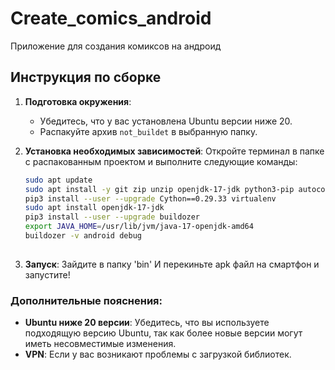 # Create_comics_android
Приложение для создания комиксов на андроид


## Инструкция по сборке

1. **Подготовка окружения**:
   - Убедитесь, что у вас установлена Ubuntu версии ниже 20.
   - Распакуйте архив `not_buildet` в выбранную папку.

2. **Установка необходимых зависимостей**:
   Откройте терминал в папке с распакованным проектом и выполните следующие команды:

   ```bash
   sudo apt update
   sudo apt install -y git zip unzip openjdk-17-jdk python3-pip autoconf libtool pkg-config zlib1g-dev libncurses5-dev libncursesw5-dev libtinfo5 cmake libffi-dev libssl-dev
   pip3 install --user --upgrade Cython==0.29.33 virtualenv
   sudo apt install openjdk-17-jdk
   pip3 install --user --upgrade buildozer
   export JAVA_HOME=/usr/lib/jvm/java-17-openjdk-amd64
   buildozer -v android debug
    
3. **Запуск**:
   Зайдите в папку 'bin' И перекиньте apk файл на смартфон и запустите!


### Дополнительные пояснения:
- **Ubuntu ниже 20 версии**: Убедитесь, что вы используете подходящую версию Ubuntu, так как более новые версии могут иметь несовместимые изменения.
- **VPN**: Если у вас возникают проблемы с загрузкой библиотек.
